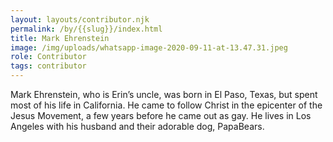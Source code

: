 ```yaml
---
layout: layouts/contributor.njk
permalink: /by/{{slug}}/index.html
title: Mark Ehrenstein
image: /img/uploads/whatsapp-image-2020-09-11-at-13.47.31.jpeg
role: Contributor
tags: contributor
---
```

Mark Ehrenstein, who is Erin’s uncle, was born in El Paso, Texas, but spent most of his life in California. He came to follow Christ in the epicenter of the Jesus Movement, a few years before he came out as gay. He lives in Los Angeles with his husband and their adorable dog, PapaBears.